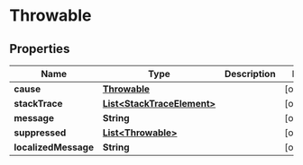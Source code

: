 # Throwable

## Properties
Name | Type | Description | Notes
------------ | ------------- | ------------- | -------------
**cause** | [**Throwable**](Throwable.md) |  |  [optional]
**stackTrace** | [**List&lt;StackTraceElement&gt;**](StackTraceElement.md) |  |  [optional]
**message** | **String** |  |  [optional]
**suppressed** | [**List&lt;Throwable&gt;**](Throwable.md) |  |  [optional]
**localizedMessage** | **String** |  |  [optional]
